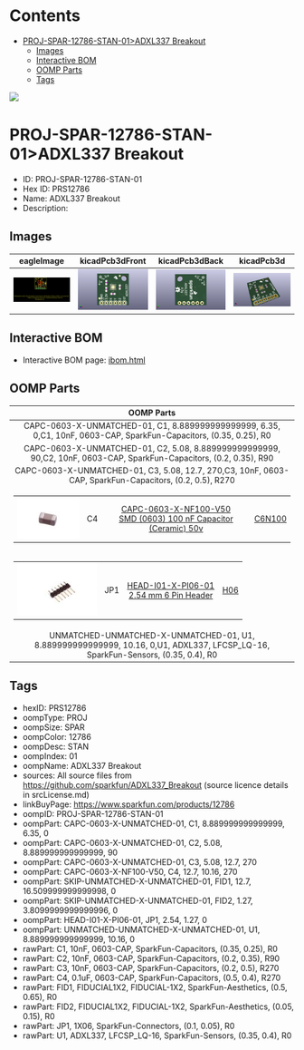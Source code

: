 



Contents
========

* [PROJ-SPAR-12786-STAN-01>ADXL337 Breakout](#proj-spar-12786-stan-01adxl337-breakout)
	* [Images](#images)
	* [Interactive BOM](#interactive-bom)
	* [OOMP Parts](#oomp-parts)
	* [Tags](#tags)
  
![][im]
# PROJ-SPAR-12786-STAN-01>ADXL337 Breakout

- ID: PROJ-SPAR-12786-STAN-01
- Hex ID: PRS12786
- Name: ADXL337 Breakout
- Description: 

## Images
  
  

|eagleImage|kicadPcb3dFront|kicadPcb3dBack|kicadPcb3d|
| :---: | :---: | :---: | :---: |
|[![eagleImage](eagleImage_140.png)](eagleImage_600.png)|[![kicadPcb3dFront](kicadPcb3dFront_140.png)](kicadPcb3dFront_600.png)|[![kicadPcb3dBack](kicadPcb3dBack_140.png)](kicadPcb3dBack_600.png)|[![kicadPcb3d](kicadPcb3d_140.png)](kicadPcb3d_600.png)|

## Interactive BOM

- Interactive BOM page: [ibom.html](kicad/bom/ibom.html)

## OOMP Parts
  

|OOMP Parts|
| :---: |
|CAPC-0603-X-UNMATCHED-01, C1, 8.889999999999999, 6.35, 0,C1, 10nF, 0603-CAP, SparkFun-Capacitors, (0.35, 0.25), R0|
|CAPC-0603-X-UNMATCHED-01, C2, 5.08, 8.889999999999999, 90,C2, 10nF, 0603-CAP, SparkFun-Capacitors, (0.2, 0.35), R90|
|CAPC-0603-X-UNMATCHED-01, C3, 5.08, 12.7, 270,C3, 10nF, 0603-CAP, SparkFun-Capacitors, (0.2, 0.5), R270|
|<table><tr><td>![CAPC-0603-X-NF100-V50](https://raw.githubusercontent.com/oomlout/oomlout_OOMP_parts/main/CAPC-0603-X-NF100-V50/image_140.jpg)</td><td> C4</td><td>[CAPC-0603-X-NF100-V50<br>SMD (0603) 100 nF Capacitor (Ceramic) 50v](https://github.com/oomlout/oomlout_OOMP_parts/tree/main/CAPC-0603-X-NF100-V50/)</td><td>[C6N100](https://github.com/oomlout/oomlout_OOMP_parts/tree/main/CAPC-0603-X-NF100-V50/)</td></tr></table>|
|<table><tr><td>![HEAD-I01-X-PI06-01](https://raw.githubusercontent.com/oomlout/oomlout_OOMP_parts/main/HEAD-I01-X-PI06-01/image_140.jpg)</td><td> JP1</td><td>[HEAD-I01-X-PI06-01<br>2.54 mm 6 Pin Header](https://github.com/oomlout/oomlout_OOMP_parts/tree/main/HEAD-I01-X-PI06-01/)</td><td>[H06](https://github.com/oomlout/oomlout_OOMP_parts/tree/main/HEAD-I01-X-PI06-01/)</td></tr></table>|
|UNMATCHED-UNMATCHED-X-UNMATCHED-01, U1, 8.889999999999999, 10.16, 0,U1, ADXL337, LFCSP_LQ-16, SparkFun-Sensors, (0.35, 0.4), R0|

## Tags

- hexID: PRS12786
- oompType: PROJ
- oompSize: SPAR
- oompColor: 12786
- oompDesc: STAN
- oompIndex: 01
- oompName: ADXL337 Breakout
- sources: All source files from https://github.com/sparkfun/ADXL337_Breakout (source licence details in srcLicense.md)
- linkBuyPage: https://www.sparkfun.com/products/12786
- oompID: PROJ-SPAR-12786-STAN-01
- oompPart: CAPC-0603-X-UNMATCHED-01, C1, 8.889999999999999, 6.35, 0
- oompPart: CAPC-0603-X-UNMATCHED-01, C2, 5.08, 8.889999999999999, 90
- oompPart: CAPC-0603-X-UNMATCHED-01, C3, 5.08, 12.7, 270
- oompPart: CAPC-0603-X-NF100-V50, C4, 12.7, 10.16, 270
- oompPart: SKIP-UNMATCHED-X-UNMATCHED-01, FID1, 12.7, 16.509999999999998, 0
- oompPart: SKIP-UNMATCHED-X-UNMATCHED-01, FID2, 1.27, 3.8099999999999996, 0
- oompPart: HEAD-I01-X-PI06-01, JP1, 2.54, 1.27, 0
- oompPart: UNMATCHED-UNMATCHED-X-UNMATCHED-01, U1, 8.889999999999999, 10.16, 0
- rawPart: C1, 10nF, 0603-CAP, SparkFun-Capacitors, (0.35, 0.25), R0
- rawPart: C2, 10nF, 0603-CAP, SparkFun-Capacitors, (0.2, 0.35), R90
- rawPart: C3, 10nF, 0603-CAP, SparkFun-Capacitors, (0.2, 0.5), R270
- rawPart: C4, 0.1uF, 0603-CAP, SparkFun-Capacitors, (0.5, 0.4), R270
- rawPart: FID1, FIDUCIAL1X2, FIDUCIAL-1X2, SparkFun-Aesthetics, (0.5, 0.65), R0
- rawPart: FID2, FIDUCIAL1X2, FIDUCIAL-1X2, SparkFun-Aesthetics, (0.05, 0.15), R0
- rawPart: JP1, 1X06, SparkFun-Connectors, (0.1, 0.05), R0
- rawPart: U1, ADXL337, LFCSP_LQ-16, SparkFun-Sensors, (0.35, 0.4), R0



[im]: kicadPcb3d_450.png
